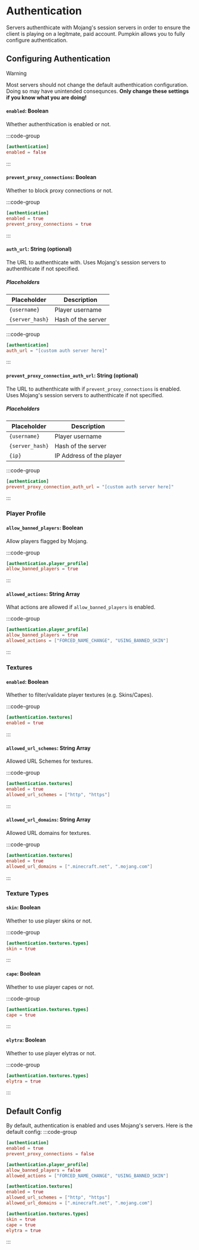 # Authentication

Servers authenthicate with Mojang's session servers in order to ensure the client is playing on a legitmate, paid account. Pumpkin allows you to fully configure authentication.

## Configuring Authentication

> [!WARNING]
> Most servers should not change the default authenthication configuration. Doing so may have unintended consequnces. **Only change these settings if you know what you are doing!**

#### `enabled`: Boolean

Whether authenthication is enabled or not.

:::code-group
```toml [features.toml] {2}
[authentication]
enabled = false
```
:::

#### `prevent_proxy_connections`: Boolean

Whether to block proxy connections or not.

:::code-group
```toml [features.toml] {3}
[authentication]
enabled = true
prevent_proxy_connections = true
```
:::

#### `auth_url`: String (optional)
The URL to authenthicate with. Uses Mojang's session servers to authenthicate if not specified. 

##### Placeholders
| Placeholder     | Description        |
| --------------- | ------------------ |
| `{username}`    | Player username    |
| `{server_hash}` | Hash of the server |

:::code-group
```toml [features.toml] {2}
[authentication]
auth_url = "[custom auth server here]"
```
:::

#### `prevent_proxy_connection_auth_url`: String (optional)
The URL to authenthicate with if `prevent_proxy_connections` is enabled. Uses Mojang's session servers to authenthicate if not specified.

##### Placeholders
| Placeholder     | Description              |
| --------------- | ------------------------ |
| `{username}`    | Player username          |
| `{server_hash}` | Hash of the server       |
| `{ip}`          | IP Address of the player |

:::code-group
```toml [features.toml] {2}
[authentication]
prevent_proxy_connection_auth_url = "[custom auth server here]"
```
:::

### Player Profile

#### `allow_banned_players`: Boolean
Allow players flagged by Mojang.

:::code-group
```toml [features.toml] {2}
[authentication.player_profile]
allow_banned_players = true
```
:::

#### `allowed_actions`: String Array
What actions are allowed if `allow_banned_players` is enabled.

:::code-group
```toml [features.toml] {3}
[authentication.player_profile]
allow_banned_players = true
allowed_actions = ["FORCED_NAME_CHANGE", "USING_BANNED_SKIN"]
```
:::

### Textures

#### `enabled`: Boolean
Whether to filter/validate player textures (e.g. Skins/Capes).

:::code-group
```toml [features.toml] {2}
[authentication.textures]
enabled = true
```
:::

#### `allowed_url_schemes`: String Array
Allowed URL Schemes for textures.

:::code-group
```toml [features.toml] {3}
[authentication.textures]
enabled = true
allowed_url_schemes = ["http", "https"]
```
:::

#### `allowed_url_domains`: String Array
Allowed URL domains for textures.

:::code-group
```toml [features.toml] {3}
[authentication.textures]
enabled = true
allowed_url_domains = [".minecraft.net", ".mojang.com"]
```
:::

### Texture Types

#### `skin`: Boolean
Whether to use player skins or not.

:::code-group
```toml [features.toml] {3}
[authentication.textures.types]
skin = true
```
:::

#### `cape`: Boolean
Whether to use player capes or not.

:::code-group
```toml [features.toml] {3}
[authentication.textures.types]
cape = true
```
:::

#### `elytra`: Boolean
Whether to use player elytras or not.

:::code-group
```toml [features.toml] {3}
[authentication.textures.types]
elytra = true
```
:::

## Default Config
By default, authentication is enabled and uses Mojang's servers. Here is the default config:
:::code-group
```toml [features.toml]
[authentication]
enabled = true
prevent_proxy_connections = false

[authentication.player_profile]
allow_banned_players = false
allowed_actions = ["FORCED_NAME_CHANGE", "USING_BANNED_SKIN"]

[authentication.textures]
enabled = true
allowed_url_schemes = ["http", "https"]
allowed_url_domains = [".minecraft.net", ".mojang.com"]

[authentication.textures.types]
skin = true
cape = true
elytra = true
```
:::

